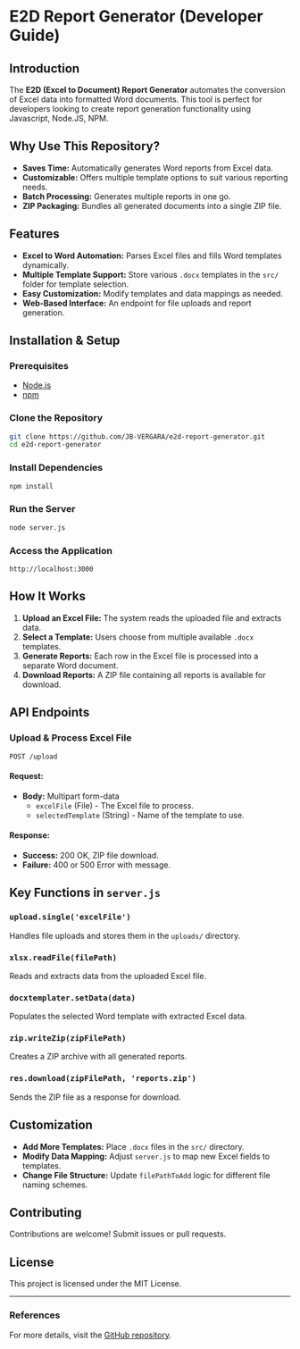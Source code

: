 # E2D Report Generator (Developer Guide)

## Introduction

The **E2D (Excel to Document) Report Generator** automates the conversion of Excel data into formatted Word documents. This tool is perfect for developers looking to create report generation functionality using Javascript, Node.JS, NPM.

## Why Use This Repository?

- **Saves Time:** Automatically generates Word reports from Excel data.
- **Customizable:** Offers multiple template options to suit various reporting needs.
- **Batch Processing:** Generates multiple reports in one go.
- **ZIP Packaging:** Bundles all generated documents into a single ZIP file.

## Features

- **Excel to Word Automation:** Parses Excel files and fills Word templates dynamically.
- **Multiple Template Support:** Store various `.docx` templates in the `src/` folder for template selection.
- **Easy Customization:** Modify templates and data mappings as needed.
- **Web-Based Interface:** An endpoint for file uploads and report generation.

## Installation & Setup

### Prerequisites

- [Node.js](https://nodejs.org/)
- [npm](https://www.npmjs.com/)

### Clone the Repository

```bash
git clone https://github.com/JB-VERGARA/e2d-report-generator.git
cd e2d-report-generator
```

### Install Dependencies

```bash
npm install
```

### Run the Server

```bash
node server.js
```

### Access the Application

```
http://localhost:3000
```

## How It Works

1. **Upload an Excel File:** The system reads the uploaded file and extracts data.
2. **Select a Template:** Users choose from multiple available `.docx` templates.
3. **Generate Reports:** Each row in the Excel file is processed into a separate Word document.
4. **Download Reports:** A ZIP file containing all reports is available for download.

## API Endpoints

### Upload & Process Excel File

```http
POST /upload
```

#### Request:

- **Body:** Multipart form-data
  - `excelFile` (File) - The Excel file to process.
  - `selectedTemplate` (String) - Name of the template to use.

#### Response:

- **Success:** 200 OK, ZIP file download.
- **Failure:** 400 or 500 Error with message.

## Key Functions in `server.js`

### `upload.single('excelFile')`

Handles file uploads and stores them in the `uploads/` directory.

### `xlsx.readFile(filePath)`

Reads and extracts data from the uploaded Excel file.

### `docxtemplater.setData(data)`

Populates the selected Word template with extracted Excel data.

### `zip.writeZip(zipFilePath)`

Creates a ZIP archive with all generated reports.

### `res.download(zipFilePath, 'reports.zip')`

Sends the ZIP file as a response for download.

## Customization

- **Add More Templates:** Place `.docx` files in the `src/` directory.
- **Modify Data Mapping:** Adjust `server.js` to map new Excel fields to templates.
- **Change File Structure:** Update `filePathToAdd` logic for different file naming schemes.

## Contributing

Contributions are welcome! Submit issues or pull requests.

## License

This project is licensed under the MIT License.

---

### References

For more details, visit the [GitHub repository](https://github.com/JB-VERGARA/e2d-report-generator).

